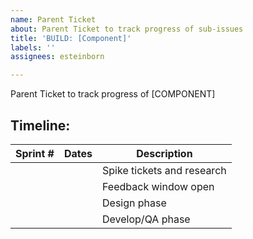 ```yaml
---
name: Parent Ticket
about: Parent Ticket to track progress of sub-issues
title: 'BUILD: [Component]'
labels: ''
assignees: esteinborn

---
```


Parent Ticket to track progress of [COMPONENT]

## Timeline:
| Sprint # | Dates  | Description                     |
|----------|--------|---------------------------------|
|          |        |    Spike tickets and research   |
|          |        |    Feedback window open         |
|          |        |    Design phase                 |
|          |        |    Develop/QA phase             |
